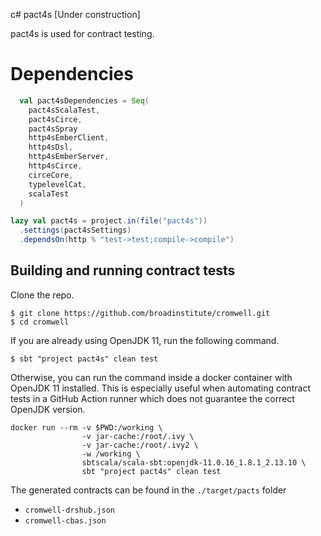 c# pact4s [Under construction]

pact4s is used for contract testing.

# Dependencies

```scala
  val pact4sDependencies = Seq(
    pact4sScalaTest,
    pact4sCirce,
    pact4sSpray
    http4sEmberClient,
    http4sDsl,
    http4sEmberServer,
    http4sCirce,
    circeCore,
    typelevelCat,
    scalaTest
  )

lazy val pact4s = project.in(file("pact4s"))
  .settings(pact4sSettings)
  .dependsOn(http % "test->test;compile->compile")
```

## Building and running contract tests
Clone the repo.
```
$ git clone https://github.com/broadinstitute/cromwell.git 
$ cd cromwell
```

If you are already using OpenJDK 11, run the following command. 
```
$ sbt "project pact4s" clean test  
```

Otherwise, you can run the command inside a docker container with OpenJDK 11 installed. 
This is especially useful when automating contract tests in a GitHub Action runner which does not guarantee the correct OpenJDK version.
```
docker run --rm -v $PWD:/working \
                -v jar-cache:/root/.ivy \
                -v jar-cache:/root/.ivy2 \
                -w /working \
                sbtscala/scala-sbt:openjdk-11.0.16_1.8.1_2.13.10 \
                sbt "project pact4s" clean test
```

The generated contracts can be found in the `./target/pacts` folder
- `cromwell-drshub.json`
- `cromwell-cbas.json`

